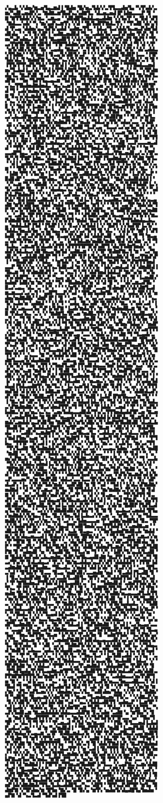 ▞▄▃▙▝▞▟▅▞▆▃▅▜▄▃▆▟▐▝█▟▅▝█▞▅▃▜▟▞▞▃▜▜▃▃▟▅▜▄▝▚▜▚▟▞▃▆▞▚▟▊▃▅▟▛▞▃▝▇▟▇▃▆▜▙▟▚▃▚▟▇▜▃▝▟▃▅▃▅▟▐▛▐▟▆▃▃▃▛▝▊▝▇▝▇▜▜▟▟▞▞▞▆▃▝▃▆▃▄▝▝▟▉▟█▜▅▟▟▃▄▃▟▟▆▝▞▞▙▞▛▝▄▝▉▟▝▟▜▝▇▟▃▃▚▟▞▝▚▝▆▞▄▟▚▃▆▜▚▝▞▟▝▝█▞▙▟▛▛▇▟▃▜▚▝▝▜▚▟█▝▟▞▄▜▟▝▛▃▄▝▟▟▅▞▄▃▜▟▜▞▄▟▟▝▄▟▆▃▜▜▃▝▐▟▃▞▜▃▞▟▟▞▙▃▅▃▛▟▅▜▟▟▊▟▄▝▝▃▜▝▊▞▟▛▐▝▄▟▇▃▅▟▉▟▝▜▃▝▃▟▟▞▙▞▃▃▛▟▚▟▅▝▛▟▚▝▊▝▅▞▚▟▚▟▅▃▚▛▐▟▜▝▇▃▄▟▉▜▝▞▟▞▄▜▛▝▄▟▛▜▞▞▆▜▚▟▜▝█▟▜▝▝▜▚▃▞▛▇▜▙▜▙▟▛▟▉▜▟▝▜▜▛▜▟▟▆▞▄▞▙▛▇▝▞▞▃▝▛▃▚▜▚▟▝▜▝▟▝▞▛▝▅▜▞▟▊▞▙▜▙▝▇▞▝▃▄▟▄▝▇▟▃▞▝▃▜▝▊▜▝▃▜▜▄▜▟▝▟▜▞▝▟▞▃▟▟▃▚▜▜▟▇▞▝▝▊▜▅▟▐▝▊▃▄▜▞▟▉▜▞▃▛▝▝▞▝▟▛▝▟▟█▝▉▟▉▛▐▃▃▝▐▜▛▜▟▞▟▃▜▝▆▟▅▛▇▝▅▝▆▞▚▃▚▜▞▞▜▝▚▝█▝▄▝▇▜▅▃▚▃▛▟▉▟▞▃▜▝█▝▐▜▜▞▛▜▚▟▜▞▜▟▞▝▜▜▛▟▐▝▟▟▜▝▝▃▝▞▝▟▇▞▝▟▆▝▝▜▜▜▙▟▃▃▅▟▅▞▜▃▙▟▐▃▞▟▞▝▛▟▐▞▛▜▞▟▇▜▞▜▜▞▃▝▐▞▆▝▚▟▚▝▚▞▞▝▚▝▚▜▛▟▆▟▄▜▃▝▇▃▛▟▊▝▊▃▞▟▝▃▛▟▚▟▃▝▉▟▉▃▚▟▄▜▅▝▛▟▐▞▃▜▜▝▇▞▅▟▜▃▟▛▇▝▝▜▅▝▜▟▜▜▄▃▄▃▆▝▜▟▐▜▄▞▜▝▉▜▚▛▐▛▇▝▇▟▐▟▊▟▉▞▟▟▝▝▃▃▚▃▜▜▙▟▅▟▇▟▅▟▃▝▅▃▚▃▅▜▝▃▝▜▛▞▛▃▅▝▃▜▜▞▟▟▟▞▟▝▞▟▉▜▛▟▝▜▝▃▟▞▅▟▅▞▆▝▚▃▟▟▚▞▆▟▐▟▜▜▛▝▆▝▆▟▚▜▃▝▐▟▊▞▃▝▄▞▙▜▜▝▇▝▊▃▚▞▟▃▆▟▟▝█▝▇▜▙▟▝▃▟▃▚▜▅▜▞▃▝▝▚▞▞▜▅▞▄▜▜▞▟▝▚▝▞▟█▞▚▃▝▞▟▞▆▞▆▜▅▟▚▝▐▃▛▟▄▞▚▟█▜▅▝▝▝▝▟▛▃▚▃▅▟▉▜▝▃▆▝▟▃▞▝▊▝▞▝▇▟▝▛▐▃▆▟▚▝▐▝▝▟▛▞▚▝▝▜▙▜▜▜▛▟▇▝█▜▅▃▆▜▜▛▐▞▞▟▐▜▅▞▙▜▝▞▟▟▝▟▄▛▇▝▛▝▅▞▃▟▃▃▆▞▆▜▃▞▜▟▇▞▝▛▇▟▝▝▅▞▝▟▛▝▊▛▐▃▞▃▙▃▟▛▇▃▟▃▃▜▟▝▞▝▐▟▅▝▛▝▚▜▝▞▛▜▚▝▉▟▉▛▇▝▝▝▊▞▚▞▆▜▃▝▃▝▝▃▝▞▜▞▛▝▅▝▉▞▅▟▆▟▜▝▆▝▅▃▙▝▜▟▃▞▄▜▜▞▚▟▄▞▃▃▝▃▜▟▛▝▛▝▞▝▇▟▛▟▉▟▜▜▞▟▞▜▄▃▄▞▙▟█▝▜▃▛▃▄▝▜▃▃▞▃▞▄▞▙▞▚▟▝▃▛▞▙▜▅▟▛▃▚▛▐▟▆▜▝▟▞▝▄▝▛▃▞▝▅▃▛▜▄▝▝▞▟▃▝▞▃▃▅▝▇▞▛▝▐▝▟▝▉▞▛▜▚▝▉▃▚▝▊▟▅▞▛▜▚▟▟▟▊▟▝▞▙▟▞▞▚▞▃▞▄▃▚▞▃▝█▃▙▟▐▝█▞▜▜▝▟▝▞▄▜▛▝▃▟█▟▚▃▆▟▄▃▞▃▞▝█▃▜▃▃▜▃▃▜▞▃▝▝▟█▝▃▃▛▃▃▃▅▃▟▟▝▝▜▜▚▝▟▟▐▛▇▝▃▟▃▞▚▞▙▟▟▟▟▟▝▜▅▟▃▜▙▝▉▜▛▛▐▞▆▝▝▝▆▝▚▃▃▟▛▜▄▃▝▃▆▞▅▞▙▝▉▜▃▞▞▜▃▜▄▝▜▝▄▟▆▃▟▃▞▛▇▃▅▟▊▃▞▃▚▜▛▃▜▞▚▜▝▛▇▛▐▟▆▃▝▟▄▃▝▞▜▟▇▟▐▟▛▜▝▝▇▛▐▜▄▟▆▟▄▞▞▝▛▟▇▝▇▜▃▝▝▟▐▝▄▟▇▞▅▃▄▞▜▟▇▟▛▟▄▝▜▟▃▝▆▛▐▜▚▃▄▜▟▝▛▜▜▃▜▞▅▝█▞▞▃▆▝▝▝█▜▞▝▛▝▄▞▞▝▇▃▟▞▜▃▛▝▆▟▛▞▜▟▞▞▚▟▐▛▐▟▚▛▐▟▚▝▇▃▝▞▝▝▐▟▇▝▛▜▝▞▙▞▆▝▐▃▜▝▃▞▄▞▆▞▃▟█▟▃▟▜▃▚▜▃▜▞▟▄▝▐▃▛▟▚▃▛▝▉▟▊▟▛▝▃▃▄▃▞▜▛▟▅▃▝▜▟▃▆▜▚▜▃▝▟▞▜▟▆▟▝▝▇▟▚▃▙▟▉▟▟▟▐▝▝▞▚▃▆▝▜▞▝▟▇▟▊▝▞▃▜▞▃▟▄▝▅▜▛▞▅▞▚▜▄▞▅▞▄▝▚▜▟▜▜▟▟▛▐▃▚▜▞▃▟▟▛▝█▃▝▃▛▝▝▟▄▟▄▃▚▃▝▟▆▝▞▞▛▝▆▜▟▟▜▞▙▟▝▛▇▝▅▜▞▝▚▟▛▟▃▛▇▟▅▟▜▝▝▞▝▟▝▃▅▝▃▟▚▟▃▝▚▜▅▃▛▝▚▜▜▃▟▞▜▃▃▝█▟▞▝▝▝▛▟▞▝▉▟▐▟▟▞▃▟▇▃▙▜▝▃▝▃▄▝▊▟▐▃▜▝▟▃▚▃▄▟▆▃▜▟▄▛▇▞▟▞▄▃▄▟▇▝▆▜▞▟█▜▄▞▜▟▟▝▅▟▟▝▜▜▚▟▇▜▄▝▆▜▝▞▝▝▊▜▝▃▄▜▛▝▇▟▞▟▞▜▛▝▛▃▜▞▜▜▟▞▙▜▝▃▝▝█▟▊▝▝▜▙▝▜▜▞▟█▜▄▝▚▞▜▟█▜▛▃▙▞▄▞▅▟▇▝▃▝▃▟▜▃▜▛▐▜▚▛▇▟▜▟▆▞▞▜▝▝▝▟▜▟█▞▃▟▛▞▙▃▄▞▝▞▛▜▜▞▛▞▆▃▛▟▆▟▉▜▟▞▟▃▟▟▚▃▚▜▚▞▙▜▜▝▆▟▟▝▇▃▛▞▚▞▚▝▅▞▛▜▜▟▅▟▄▃▙▃▄▝▅▟▟▃▙▛▐▜▟▝▐▜▟▛▐▝▞▝▊▃▞▞▅▜▟▟▐▝▞▝█▟▜▝▞▞▙▟▜▛▐▃▜▞▝▜▟▟▃▜▅▃▙▜▅▝▃▜▄▜▄▃▜▜▞▃▞▞▃▞▜▞▜▝▉▝▟▃▝▝▞▟▐▞▛▝▆▛▐▝▟▜▙▟▊▝▛▃▛▃▛▟▜▞▞▜▄▝▉▃▄▞▛▞▅▛▐▟▝▟▟▟▚▟▊▝▄▟▟▝▄▝█▝▜▝▆▃▄▃▚▟▞▜▞▛▇▞▄▝█▜▛▝▄▝▃▝▐▞▜▜▟▃▆▞▅▟█▞▆▟▆▝▉▟▝▟▞▟▆▝▃▜▝▜▜▃▙▃▝▃▆▃▆▜▞▟▃▟▞▟▜▜▝▟▜▜▜▜▛▜▛▟▚▟▛▜▝▟▄▜▜▟▆▜▅▟▞▝▄▝▟▟▚▜▟▃▙▃▞▟▊▜▙▃▄▜▅▜▟▝▄▟▇▃▆▝▝▞▞▜▛▝▉▟▆▛▇▃▜▝▆▝▝▃▞▜▄▟▊▞▚▝▃▟▟▟▊▟█▟▛▝▜▝▝▃▟▟▛▝▊▛▐▞▙▞▅▜▟▟▄▟▇▞▟▝▊▃▞▛▇▟▚▛▐▝▝▜▙▟▛▟▛▝▞▜▟▃▝▝▆▜▟▞▚▝▅▝▇▝▆▞▜▜▄▝▇▟▜▝▇▞▚▛▇▜▜▜▅▟▃▃▛▝█▞▞▞▅▝▞▞▅▜▚▃▜▟▉▃▟▝▆▝▞▞▛▞▙▝▐▟▞▃▅▟▃▟▝▟▝▟▆▟▉▟▐▜▙▃▆▝▜▝▛▟▆▟▉▟▜▝▃▝▅▝▄▃▜▝▞▜▝▟▟▜▅▟▐▟▟▃▛▝▇▞▚▞▆▝▚▞▙▜▚▞▟▟▛▜▃▝▃▜▞▃▛▝▚▃▄▝▄▜▞▝▞▟▛▟▛▟▛▃▜▟▅▝▚▜▚▝▉▝▐▃▅▟▊▞▙▟▅▛▐▟▉▞▆▝▆▞▚▟▞▝▜▞▝▜▙▟▆▟▜▞▅▝▟▝▟▝█▝▚▝▝▟▞▃▆▃▟▜▙▝▉▃▞▃▄▃▝▟▃▝▃▝▐▞▚▝▝▝▝▞▆▜▞▝▉▟▛▝▃▃▅▝▊▟▅▟▛▞▞▟▞▟▇▜▃▟▆▃▆▃▃▞▃▞▃▜▝▝▄▟▛▜▃▃▛▞▚▟▝▝█▜▅▜▄▟▆▜▙▝▚▝▚▝▄▟▃▜▛▞▟▝▅▟▅▞▅▟▇▟█▞▝▟▆▛▐▛▐▝▉▝▝▃▅▝▆▝▄▝▄▞▃▞▃▃▆▟▞▟▄▞▝▝▚▝▐▝▚▃▜▞▚▃▙▞▅▝▄▟▇▟▝▝▐▞▞▜▝▝▄▟▄▝█▃▚▟▛▝█▞▛▞▞▝▇▃▝▞▚▟▞▃▟▝▐▟▝▟▞▃▅▃▃▞▙▞▚▛▐▞▙▛▇▝▐▃▟▞▆▟▄▜▚▝▆▝▜▞▆▟▅▟█▃▆▝▇▝▅▝▄▝▉▝▛▟▃▞▙▃▝▃▚▝▞▝▇▟▇▜▃▜▛▃▅▝▆▟█▃▜▜▚▜▚▟▝▝▆▞▞▟▄▟█▃▄▞▞▃▜▝▃▝▜▝▉▝▄▃▚▃▞▝▃▜▜▜▃▜▄▃▄▟▆▟▉▝▅▝▄▜▜▝▄▞▝▟▐▞▙▜▅▝▛▟▚▜▝▟█▝▞▝▟▜▙▟▝▜▞▞▟▝▜▝▉▝█▞▛▝▟▃▜▟▛▞▃▝▆▜▅▞▜▟▄▞▞▝▅▟▛▝▃▜▝▞▄▜▄▜▞▟▃▞▅▃▄▃▙▟▛▝▜▃▙▟▟▝▇▜▅▝▝▜▙▃▆▞▚▞▞▞▛▃▅▜▜▜▞▟▆▝▚▝▜▟▝▝▆▞▛▞▛▜▙▞▙▜▛▃▄▝▃▃▚▝▆▟▞▃▜▝▝▟▇▝▜▝▜▃▄▟▞▃▜▟▄▞▅▟▊▝▉▟▄▟▄▃▆▟▃▞▜▞▃▟▜▝▆▃▃▜▟▝█▟▟▟▉▃▟▟▄▟▊▝█▜▄▟▚▜▚▃▛▝█▝▃▟▚▝▄▜▚▃▜▞▝▟▝▟█▝▉▝▅▞▅▟▝▟▅▝▊▟▇▃▛▜▄▃▆▜▞▝▟▞▙▃▞▞▃▟▐▝▅▝▐▝▛▜▃▃▅▟▐▟▜▝▜▞▟▞▝▟▛▛▇▜▅▟▞▟▜▝▚▞▜▞▚▜▃▝█▜▜▝▛▞▝▃▚▃▃▝▇▝▚▞▙▟▟▜▞▟▉▝▐▜▜▟▇▞▚▝▃▞▙▝▅▞▛▜▟▟▅▜▝▞▅▟▆▜▃▃▄▜▞▟▄▟▆▟▉▝▝▝▝▃▆▃▄▝▇▞▜▃▃▟▝▟▝▃▞▜▛▟▃▃▚▞▞▃▙▜▞▃▚▜▞▜▞▞▜▜▅▝▄▜▜▝▞▜▅▟▜▃▅▛▐▜▚▟▊▟▄▃▃▜▅▛▐▟▄▜▅▞▚▃▞▝▟▞▃▟▚▞▅▞▚▃▆▝▆▟▜▞▟▝▐▝▊▟▊▝▇▝▝▞▅▃▛▝▛▜▄▟▝▞▅▟▛▜▅▜▛▃▃▝▟▟▉▞▝▞▅▜▟▝▆▜▄▃▛▟▞▝█▜▜▜▃▟▅▟▅▝▉▟▃▜▞▝▅▟▅▟▚▜▝▟▅▜▟▝▐▝▐▞▝▝▛▟▞▃▛▞▞▟▉▝▞▝▊▞▜▟▃▟▅▝▞▝▅▃▅▃▚▝▅▞▜▜▝▞▛▝▐▞▄▟▄▜▟▟▄▟▐▜▟▃▄▟▇▜▚▝▇▞▜▃▚▝▐▃▚▃▅▜▟▝▅▟▊▟▛▝▊▟▜▝▃▝▄▞▝▞▄▜▜▜▅▟▜▟▝▟▐▞▟▞▞▝▐▟▇▃▆▝▇▜▚▝▐▃▞▞▞▟▞▝▚▝▄▝▝▝▅▝▚▝▟▟▉▟▃▟▚▟▚▞▛▝▇▟▞▝█▟█▃▆▜▝▃▆▜▄▟▛▃▜▝▆▟█▝▐▃▙▛▐▛▇▜▙▃▃▞▆▝▜▞▝▝▐▝▇▃▚▟▝▟▛▃▜▝▛▞▞▟▅▟▛▟▝▃▜▟▄▟▐▟▃▜▚▝▜▟▝▟▝▟▞▟▇▝▜▞▙▟▃▃▚▛▇▟▆▟▇▞▄▝▉▃▞▟▅▟▜▜▚▞▜▝▜▝▟▞▝▛▐▟▟▞▝▃▅▟▝▝▛▝▐▞▚▟▜▞▙▟▇▃▚▞▄▞▅▃▚▃▚▃▝▃▅▞▙▟▄▃▃▟▉▟▞▜▚▞▃▜▜▜▅▟▄▟▟▜▛▃▅▝▇▃▅▝▞▃▅▟▅▜▜▟▅▝▇▝█▟▛▝▅▃▄▟▞▝▚▝▇▟▞▟▟▟▐▞▟▟▛▟▄▝▉▃▆▜▟▞▃▝▆▟▞▃▅▟▟▞▄▃▛▟▊▜▅▝▇▟▛▜▞▞▆▜▞▟█▞▄▜▝▟▅▛▇▜▙▟▉▟▉▝▟▃▟▃▙▜▙▟▊▜▄▝▄▞▙▟▟▃▙▛▇▜▝▞▆▜▛▃▅▞▚▟▃▝▇▃▆▝▝▟▉▞▟▝▞▝▉▟▟▜▙▟▄▝▝▝▃▟▉▞▚▃▆▟▆▜▚▞▚▝▊▃▅▜▙▃▄▜▃▝▃▟▟▃▛▃▜▃▞▟▃▃▚▟▆▜▜▞▆▟▐▜▅▞▚▃▅▝▅▜▝▝▄▞▄▞▆▟▇▜▝▝▇▝▊▝▄▟▅▜▝▜▞▃▜▛▇▟▝▝▝▝▛▜▙▃▝▜▜▜▛▝▜▞▃▟▐▝▐▞▃▞▛▟▛▞▚▞▝▞▆▜▃▝▆▞▃▝▞▃▙▜▃▝▆▞▃▞▜▜▝▜▚▜▃▟▇▝█▞▙▟▆▟▟▞▚▟▊▃▝▝▆▞▃▞▃▞▞▞▃▃▄▃▜▟▅▞▝▃▟▞▙▝▅▟█▝▆▟█▝▃▝▄▝▛▃▛▝▜▟▟▞▃▝▟▞▞▟▐▜▃▞▛▃▃▝▝▝▐▝▛▝▛▝▊▟▝▝▚▝▄▝▅▞▄▛▇▃▙▝▚▟█▃▚▝▆▟▄▟▇▃▝▟▜▟▇▃▟▟▉▝▉▛▐▞▙▞▃▝▅▞▞▝▜▝▃▃▙▝▜▞▞▃▜▟▟▃▚▟▅▟▐▃▜▞▄▜▙▃▚▜▙▝▅▃▞▞▆▃▝▃▚▝▟▞▜▞▚▝▇▞▞▟▝▝█▛▇▟▊▞▜▞▞▟█▃▝▞▆▃▟▟▐▞▞▟▛▟▛▟▃▃▙▞▆▞▜▟▚▝▇▟▇▝▄▝▅▝▄▝▟▝▐▜▞▟▅▝▝▟▇▟▜▝▟▞▝▝▝▟▆▃▙▜▄▟▚▝▞▜▞▃▄▝▛▟▜▞▆▃▆▟▚▟▐▞▙▃▛▃▃▃▅▞▚▞▆▝▆▟▛▟▉▝▟▟▃▞▃▃▜▃▃▜▛▞▙▞▟▟▆▝▚▞▝▟▝▝▊▞▝▟▛▟▃▟▚▝▐▃▝▞▛▟▞▜▟▞▆▟▞▝▄▟▛▟█▝▆▝▉▝▚▟▝▝▜▟▐▝▐▞▟▃▚▛▇▟▇▞▅▟▇▟▝▝▟▝▚▞▛▃▆▃▞▜▞▜▄▝█▝▛▜▟▟▟▝▞▝▆▞▆▟▇▞▃▜▚▞▟▝▇▝▊▟▇▝▟▝▃▝▄▞▃▞▙▟▊▞▅▟▚▜▚▞▃▞▛▝▄▝▟▝▞▝▊▃▅▃▝▃▝▜▚▜▟▜▜▝▊▃▟▜▝▃▜▜▟▜▞▝▐▃▛▟▄▃▅▜▙▜▙▃▆▃▟▞▟▟▝▟▐▝▚▝▜▟▝▛▇▟▚▃▝▟▄▜▜▟▊▟▉▃▞▝▆▜▚▟█▃▜▞▚▟▐▃▚▟▞▃▛▞▛▝▐▜▄▞▝▞▟▞▆▝█▟▉▛▐▜▟▜▃▟▄▜▃▜▛▟▆▃▝▝▃▞▞▞▛▟▇▟▉▟▉▞▅▜▟▞▜▝▊▝▇▝▊▝▄▃▙▃▞▃▅▟▟▝█▜▄▞▅▟▇▟▞▞▙▜▄▃▜▜▃▝█▃▚▜▅▃▜▟▐▃▙▃▞▞▛▃▅▝▃▝▆▜▙▝▞▝▅▝▜▟▃▃▆▟█▞▟▝▝▞▛▃▞▞▆▃▚▃▜▝▃▞▝▃▜▟▅▃▃▃▅▝▛▝▄▟▇▞▅▟█▜▟▝▉▃▝▜▛▞▞▞▙▟▟▜▟▜▞▞▝▝▅▃▚▜▄▃▛▜▚▟▉▜▅▟▞▃▃▜▜▜▟▟▜▝▞▃▅▟▇▃▅▝▝▟▉▃▙▜▙▝▄▟▛▃▝▟▅▜▚▟▜▝▚▃▙▝▉▃▄▃▝▝▞▜▅▜▄▟▅▛▇▟▉▃▙▝▆▟▟▝▇▞▄▜▞▟▄▃▅▃▃▟▐▝▉▟▄▞▞▞▜▜▙▝█▛▇▞▟▝▃▝▝▜▞▝▜▃▆▜▝▃▆▃▞▞▅▞▛▝▜▛▇▝▉▝▚▜▟▜▃▜▛▝▝▃▝▟▄▜▟▜▃▞▄▃▛▝▃▝▞▟▛▃▟▜▜▟▊▟▄▝▇▝▛▝▝▜▛▃▟▜▞▃▟▝▜▟▞▜▙▜▟▝▄▜▚▝▟▟█▝▟▟▅▟▜▃▆▟▚▝▜▟▜▃▟▞▜▟█▛▇▝▉▝▚▟▅▟▊▝▅▝▚▜▄▟▊▜▙▝▜▜▃▞▅▝▜▝▝▞▚▝▐▟▛▞▜▞▄▃▙▜▃▟▉▝▇▝█▟▟▞▙▟▚▟▞▃▙▃▅▟▆▃▜▟▛▞▆▜▙▃▄▟▊▟▇▝▆▃▛▛▐▃▆▝▞▞▚▞▜▝▉▃▞▜▚▞▛▝▊▟▃▟▄▃▞▝▛▃▚▝▇▞▆▃▟▟▄▞▄▃▛▞▟▜▝▟▟▟▟▟▜▝▐▜▜▛▐▟▃▟▆▟▇▝▆▜▟▜▄▟▆▃▝▜▙▃▟▃▝▞▅▟▟▝▟▟▐▞▟▞▚▝▊▃▛▞▟▝▝▃▄▝█▜▃▃▚▟▝▝▉▜▟▞▛▝▊▃▃▝▉▃▄▝▅▟▛▟▊▞▃▃▅▟▆▝▅▟▝▝▊▃▟▟▐▜▃▟█▝▊▝▐▝▉▃▚▃▙▟▛▟▇▝█▞▃▞▃▃▙▜▃▟▉▜▃▝▇▜▚▝▚▞▚▟▟▟▜▜▟▝▟▝▅▞▚▟▞▝▛▝▇▜▙▟▅▃▛▜▜▟▞▟▐▜▜▃▄▟▉▞▃▝▐▃▝▝▜▟▅▟▊▟▝▃▆▟▜▜▟▞▄▜▞▜▚▃▝▛▐▜▚▝▟▃▅▞▃▃▅▜▜▞▚▛▐▝▉▝▄▝▟▟█▜▙▜▜▞▜▃▞▟▚▜▝▟▝▛▇▝▅▟▆▝█▞▜▞▄▞▆▛▐▜▟▞▃▝▞▜▙▃▜▛▐▞▅▝▄▞▃▜▚▟▇▞▅▃▄▃▃▟▜▃▙▜▜▞▅▞▙▜▛▜▞▟▇▞▅▟▐▝▆▝▛▃▜▝▞▟▅▃▟▞▝▟▜▝▊▟▊▝▅▝▐▝▞▜▞▜▄▟▉▞▃▝▞▟▄▞▚▜▝▞▛▝▉▃▃▝▛▝▇▟▉▟▝▜▞▞▟▝▊▜▜▝▟▜▙▜▄▟▄▟▃▝▞▝▜▟▉▃▙▞▙▟▃▃▟▛▐▟▆▟▝▃▛▝▞▟▟▟▝▞▛▃▟▃▅▞▙▝▄▞▅▜▙▞▙▟▅▟▐▞▆▃▛▝▚▝▚▜▙▟▃▜▝▞▞▞▜▃▄▟▐▟▚▃▆▞▚▝▉▞▚▝▇▝▝▝▉▃▛▞▜▞▝▞▃▞▛▝▆▝▃▜▄▞▃▞▆▝▟▞▚▃▃▜▄▃▆▞▛▃▅▃▝▝▟▜▙▞▛▝▞▟▛▟▅▃▞▝▝▝▆▞▜▝▄▞▄▟▛▜▄▟▆▟█▞▃▝▜▝▃▝▇▞▚▞▜▟▃▟▐▝▜▟▜▟▆▟▇▝▐▞▚▟▐▝▃▞▙▃▄▞▃▃▝▝▃▃▄▛▐▟▚▃▛▃▅▜▞▟▇▟▆▃▃▃▞▜▃▜▃▟▜▟▜▜▙▟▛▞▝▜▚▟▜▞▜▝█▃▄▜▄▞▝▜▅▃▜▟▜▜▅▝▇▃▅▝▐▞▚▜▞▝▛▃▙▜▅▝▊▝▚▟▆▜▜▟▞▝▜▃▚▛▇▞▄▞▞▞▜▃▝▟▅▃▅▝▛▝▆▝▝▃▅▟▅▛▇▟▊▛▐▟▊▟▄▃▄▃▃▟▊▞▄▞▃▞▅▜▟▟▄▜▞▜▃▝▉▜▚▟▄▝▊▝▝▟▊▝▃▞▄▝▜▟▇▟▜▞▟▞▄▝▊▝▟▞▟▟▊▝▅▛▐▃▝▞▜▟▄▃▟▝▆▟▊▜▝▃▙▃▃▝▄▟▃▜▞▟▄▟▊▃▅▞▅▝▟▃▛▃▜▜▄▞▜▟▞▃▜▃▚▞▅▜▄▟▝▃▜▃▝▝▛▝▚▝▉▃▞▞▃▝▐▝▄▜▚▜▃▝▞▜▅▃▜▃▞▝▐▃▜▟▊▃▟▟▝▃▚▜▄▝▝▃▞▟▇▞▆▟▟▝▛▃▙▟▆▞▛▃▜▝▇▟▟▃▃▝▛▟▐▞▄▃▄▜▙▝▅▃▙▟▉▝▐▟▃▞▝▞▝▜▛▟▜▟▇▝▆▝▞▟▟▃▞▝▛▜▛▝▝▞▃▞▛▃▆▟▇▟▝▝▟▟▄▟▇▜▄▝▛▟▛▞▛▝▊▝▛▜▟▜▄▟▄▜▚▜▜▃▄▟▆▃▆▜▛▜▞▜▄▞▙▟▉▜▜▝▛▟▟▞▅▟▃▟▛▃▆▞▟▟▊▃▛▛▇▛▇▜▜▜▜▞▙▞▆▟▆▜▝▝▞▃▄▝▄▟▆▜▜▃▝▜▛▃▝▃▟▟▅▃▃▞▅▞▛▟▛▜▅▝▇▝▃▝▝▟▐▞▃▃▝▝▚▃▝▝▇▝▐▜▞▞▅▜▅▜▃▟▜▞▅▃▃▜▅▃▃▟█▃▃▜▝▟▐▜▙▟▝▜▝▜▅▝▛▜▟▞▟▜▃▟▅▜▟▝▉▟▝▜▝▃▙▝▟▝▉▝▝▞▛▝▜▃▞▞▅▞▆▝▆▞▆▞▝▟▜▃▚▟▜▃▅▞▞▞▝▟▅▟▅▞▄▃▚▜▃▝▚▟▊▟▅▞▜▟▄▝▞▞▛▝▚▝█▟▇▞▜▝▚▟▉▜▄▝█▃▄▃▆▞▞▟▅▜▞▜▝▝▆▃▅▝▜▃▅▟▅▃▅▞▜▜▞▃▝▝▞▟▇▃▛▞▅▝▊▞▞▟▉▜▞▝▛▞▄▟▐▟▞▟▇▝▚▟▝▝▄▃▚▜▟▟▃▟▉▜▜▝▄▟▅▃▛▝▐▃▆▜▛▝▚▟▐▃▟▞▞▝▉▟▟▞▄▝▉▃▝▟▞▟▆▜▛▃▆▝▜▟▜▃▝▝▛▟▄▞▝▝▜▞▟▞▜▜▃▝▚▃▛▞▙▟▊▃▆▝▇▃▆▟▟▟▟▞▟▟▄▃▃▟▟▛▇▝▊▃▚▟▅▝▃▟▇▝▄▝▆▜▙▞▚▝▊▝▄▝▆▟▚▜▙▃▟▜▜▜▚▞▚▞▜▝▃▝▆▞▆▝▞▞▜▟▜▟▜▞▛▜▛▃▃▝▄▞▝▜▙▞▜▜▛▝▃▝▟▃▜▝▜▝▛▝▝▝▛▃▅▃▟▝▚▜▟▝▅▞▆▃▄▞▝▝▐▜▙▝▊▜▃▃▅▟▐▃▙▟▛▃▟▃▞▃▆▞▝▝▟▝▆▝▚▞▆▟▉▟▐▝▝▜▙▟▜▜▚▜▚▝▆▟█▝▐▃▅▟▜▟▊▝▟▟▟▟▛▞▆▟▄▞▛▃▄▃▆▝▃▜▛▝▉▟█▃▆▟▃▞▙▝▚▜▛▝▛▟▚▃▟▜▙▃▛▃▄▞▅▟▉▜▞▝▊▟▆▝▜▝▆▜▝▞▛▜▞▃▄▝▇▟▜▞▙▞▝▝▄▟▇▝▐▟▃▜▛▝▅▝▊▟▞▝▜▜▅▜▝▜▚▞▛▟▇▝▇▝▅▟█▜▜▜▜▜▄▝▝▜▝▟▞▃▜▝█▝▟▟▞▛▇▟▐▟▚▝▇▃▛▛▇▟▅▟▚▟▝▞▛▝▃▝▐▞▜▞▙▝▄▜▝▟▃▞▛▛▐▝▅▝▃▟▐▝▉▞▜▜▜▝▉▞▅▞▆▞▟▜▙▜▅▞▝▝▛▞▞▟▚▃▚▝▛▃▟▝▉▜▜▃▆▟▆▞▄▜▛▝█▞▄▟▚▞▞▞▄▜▄▞▛▜▚▟▝▟▊▃▙▛▇▃▅▜▄▞▜▞▅▟▃▝▆▜▛▃▛▜▃▞▄▝▅▞▆▝▊▝▉▝▛▜▞▝▝▛▇▝▃▃▝▞▚▝▟▝▜▝▟▝▆▟▇▟▐▝▐▜▛▜▚▞▜▜▅▃▅▜▙▟▇▛▐▞▜▃▃▝▞▃▄▛▇▃▚▃▆▞▟▟█▞▆▛▐▝█▃▄▟▆▞▟▞▚▃▃▟█▛▐▜▟▃▜▞▆▞▅▝▄▟▃▞▟▜▞▟▃▜▛▞▃▝▃▟▚▝▝▟▜▝█▛▇▞▚▃▞▃▙▜▛▝▆▝▄▜▃▝▟▞▟▜▝▝▉▞▄▟▉▞▝▝▞▜▜▜▟▞▞▛▐▝▉▜▚▛▇▝▆▝▆▜▄▃▙▟▜▞▃▟▚▜▄▞▃▟▞▝▄▞▃▜▞▝▐▟▛▟▟▟▐▃▛▛▐▜▚▟▄▞▅▛▐▟▞▟▇▟▇▟▞▜▜▃▜▃▙▃▟▟▉▜▃▞▚▃▝▟█▜▝▝█▜▚▃▛▟▛▜▛▝▆▜▄▝▉▟▆▛▇▝▞▜▛▟▅▞▆▝█▜▅▝▇▞▃▝█▝▉▞▄▝▆▜▚▝▅▟▅▜▞▟▄▟█▜▄▜▅▟▅▝▄▛▇▝▟▝▚▃▜▃▟▝▜▟▚▟▐▜▉